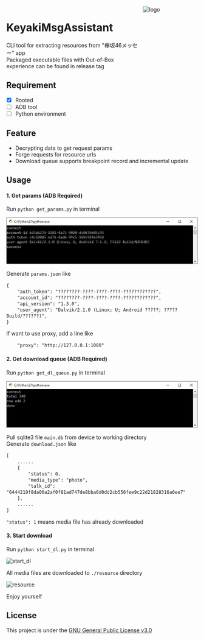 <img src="https://raw.githubusercontent.com/nondanee/KeyakiMsgAssistant-Xposed/master/app/src/main/res/mipmap-xxxhdpi/ic_launcher.png" alt="logo" width="144" height="144" align="right" />

# KeyakiMsgAssistant
CLI tool for extracting resources from "欅坂46メッセー" app  
Packaged executable files with Out-of-Box experience can be found in release tag

## Requirement
- [x] Rooted
- [ ] ADB tool
- [ ] Python environment

## Feature
- Decrypting data to get request params
- Forge requests for resource urls 
- Download queue supports breakpoint record and incremental update

## Usage
#### 1. Get params (ADB Required)
Run ```python get_params.py``` in terminal

![get_params](/screenshots/params.jpg)

Generate ```params.json``` like
```
{
    "auth_token": "????????-????-????-????-????????????", 
    "account_id": "????????-????-????-????-????????????", 
    "api_version": "1.3.0", 
    "user_agent": "Dalvik/2.1.0 (Linux; U; Android ?????; ????? Build/??????)",
}
```
If want to use proxy, add a line like
```
	"proxy": "http://127.0.0.1:1080"
```

#### 2. Get download queue (ADB Required)
Run ```python get_dl_queue.py``` in terminal

![get_dl_queue](/screenshots/queue.jpg)

Pull sqlite3 file ```main.db``` from device to working directory  
Generate ```download.json``` like
```
[
	......
    {
        "status": 0, 
        "media_type": "photo", 
        "talk_id": "6444219f8da00a2af0f81ad747de8bba6d0dd2cb556fee9c22d21828316a6ee7"
    },
    ......
]
```
```"status": 1``` means media file has already downloaded

#### 3. Start download
Run ```python start_dl.py``` in terminal

![start_dl](/screenshots/dl.jpg)

All media files are downloaded to ```./resource``` directory

![resource](/screenshots/resource.jpg)

Enjoy yourself


## License
This project is under the [GNU General Public License v3.0](https://www.gnu.org/licenses/gpl-3.0.en.html)